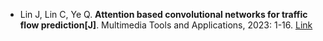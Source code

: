 * Lin J, Lin C, Ye Q. <b>Attention based convolutional networks for traffic flow prediction[J]</b>. Multimedia Tools and Applications, 2023: 1-16. [Link](https://link.springer.com/article/10.1007/s11042-023-15395-w)
